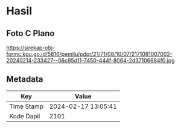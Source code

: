 # Hasil

## Foto C Plano

https://sirekap-obj-formc.kpu.go.id/5816/pemilu/pdpr/21/71/08/10/07/2171081007002-20240214-233427--06c95d11-7450-444f-8064-2d37106684f0.jpg


## Metadata

| Key        | Value               |
| ---------- | ------------------- |
| Time Stamp | 2024-02-17 13:05:41 |
| Kode Dapil | 2101                |



